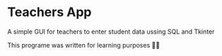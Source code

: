 # Teachers App
A simple GUI for teachers to enter student data ussing SQL and Tkinter

This programe was written for learning purposes :woman_technologist:
